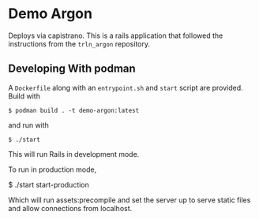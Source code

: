 # Demo Argon

Deploys via capistrano.  This is a rails application that followed the instructions from the `trln_argon` repository.

## Developing With podman

A `Dockerfile` along with an `entrypoint.sh` and `start` script are provided.
Build with 

    $ podman build . -t demo-argon:latest


and run with 

    $ ./start

This will run Rails in development mode.

To run in production mode,

   $ ./start start-production

Which will run assets:precompile and set the server up to serve static files
and allow connections from localhost.

